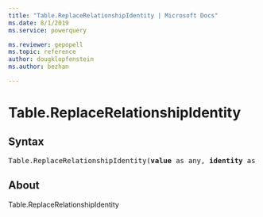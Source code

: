 ```yaml
---
title: "Table.ReplaceRelationshipIdentity | Microsoft Docs"
ms.date: 8/1/2019
ms.service: powerquery

ms.reviewer: gepopell
ms.topic: reference
author: dougklopfenstein
ms.author: bezhan

---
```

# Table.ReplaceRelationshipIdentity

## Syntax

<pre>
Table.ReplaceRelationshipIdentity(<b>value</b> as any, <b>identity</b> as text) as any
</pre>

## About
Table.ReplaceRelationshipIdentity

